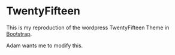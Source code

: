 TwentyFifteen
=============

This is my reproduction of the wordpress TwentyFifteen Theme in [Bootstrap](http://www.getbootstrap.com).

Adam wants me to modify this.